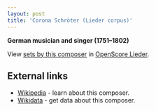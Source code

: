 ```yaml
---
layout: post
title: 'Corona Schröter (Lieder corpus)'
---
```


__German musician and singer (1751–1802)__

View [sets by this composer] in [OpenScore Lieder].

[sets by this composer]: https://musescore.com/openscore-lieder-corpus/sets?order=title&text=Schröter,+Corona
[OpenScore Lieder]: https://musescore.com/openscore-lieder-corpus

## External links

- [Wikipedia] - learn about this composer.
- [Wikidata] - get data about this composer.

[Wikipedia]: https://en.wikipedia.org/wiki/Corona_Schröter
[Wikidata]: https://www.wikidata.org/wiki/Q64880
